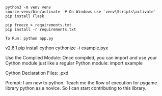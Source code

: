     python3 -m venv venv
    source venv/bin/activate  # On Windows use `venv\Scripts\activate`
    pip install Flask

    pip freeze > requirements.txt
    pip install -r requirements.txt

    To Run: python app.py

v2.6.1
pip install cython
cythonize -i example.pyx

Use the Compiled Module: Once compiled, you can import and use your Cython module just like a regular Python module:
import example

Cython Declaration Files: .pxd

Prompt:
I am new to python. Teach me the flow of execution for pygame library python as a novice. 
So I can start contributing to this library.